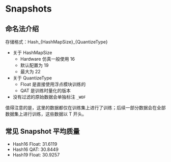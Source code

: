 # Snapshots
## 命名法介绍
存储格式：Hash_{HashMapSize}_{QuantizeType}
- 关于 HashMapSize
  - Hardware 仿真一般使用 16
  - 默认配置为 19
  - 最大为 22
- 关于 QuantizeType
  - Float 是直接使用浮点模块训练的
  - QAT 是训练时量化的版本
- 没有过滤的原始数据会单独标注 `_WOF`

值得注意的是，这里的数据都仅在训练集上进行了训练；后续一部分数据会在全部数据集上进行训练，这些数据以 T 开头。

## 常见 Snapshot 平均质量
- Hash16 Float:     31.6119
- Hash16 QAT:       30.8449
- Hash19 Float:     30.9257